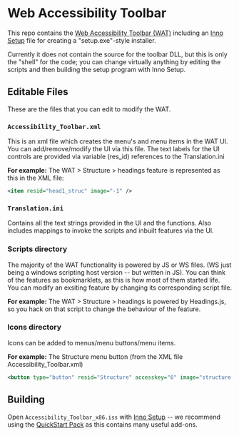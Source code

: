 Web Accessibility Toolbar
==========================

This repo contains the [Web Accessibility Toolbar (WAT)](http://www.paciellogroup.com/resources/wat) including an [Inno Setup](http://www.jrsoftware.org/isinfo.php) file for creating a "setup.exe"-style installer.

Currently it does not contain the source for the toolbar DLL, but this is only the "shell" for the code; you can change virtually anything by editing the scripts and then building the setup program with Inno Setup.

Editable Files
---------------

These are the files that you can edit to modify the WAT.

### `Accessibility_Toolbar.xml`

This is an xml file which creates the menu's and menu items in the WAT UI.  You can add/remove/modify the UI via this file.  The text labels for the UI controls are provided via variable (res_id) references to the Translation.ini

**For example:**
The WAT > Structure > headings feature is represented as this in the XML file:

```xml
<item resid="head1_struc" image="-1" />
```

### `Translation.ini`

Contains all the text strings provided in the UI and the functions.  Also includes mappings to invoke the scripts and inbuilt features via the UI.

### Scripts directory

The majority of the WAT functionality is powered by JS or WS files. (WS just being a windows scripting host version -- but written in JS).  You can think of the features as bookmarklets, as this is how most of them started life.  You can modify an exsiting feature by changing its corresponding script file.

**For example:**
The WAT > Structure > headings
is powered by Headings.js, so you hack on that script to change the behaviour of the feature.

### Icons directory

Icons can be added to menus/menu buttons/menu items.

**For example:**
The Structure menu button (from the XML file Accessibility_Toolbar.xml)

```xml
<button type="button" resid="Structure" accesskey="6" image="structure.bmp">
```

Building
---------

Open `Accessibility_Toolbar_x86.iss` with [Inno Setup](http://www.jrsoftware.org/isinfo.php) -- we recommend using the [QuickStart Pack](http://www.jrsoftware.org/isdl.php#qsp) as this contains many useful add-ons.